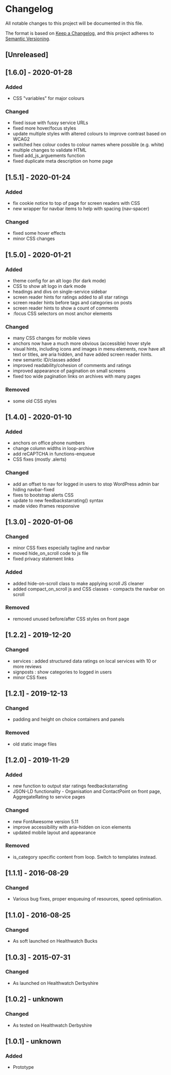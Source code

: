 # Changelog
All notable changes to this project will be documented in this file.

The format is based on [Keep a Changelog](https://keepachangelog.com/en/1.0.0/),
and this project adheres to [Semantic Versioning](https://semver.org/spec/v2.0.0.html).

## [Unreleased]

## [1.6.0] - 2020-01-28
### Added
- CSS "variables" for major colours

### Changed
- fixed issue with fussy service URLs
- fixed more hover/focus styles
- update multiple styles with altered colours to improve contrast based on WCAG2
- switched hex colour codes to colour names where possible (e.g. white)
- multiple changes to validate HTML
- fixed add_js_arguements function
- fixed duplicate meta description on home page

## [1.5.1] - 2020-01-24
### Added
- fix cookie notice to top of page for screen readers with CSS
- new wrapper for navbar items to help with spacing (nav-spacer)

### Changed
- fixed some hover effects
- minor CSS changes

## [1.5.0] - 2020-01-21
### Added
- theme config for an alt logo (for dark mode)
- CSS to show alt logo in dark mode
- headings and divs on single-service sidebar
- screen reader hints for ratings added to all star ratings
- screen reader hints before tags and categories on posts
- screen reader hints to show a count of comments
- :focus CSS selectors on most anchor elements

### Changed
- many CSS changes for mobile views
- anchors now have a much more obvious (accessible) hover style
- visual hints, including icons and images in menu elements, now have alt text or titles, are aria hidden, and have added screen reader hints.
- new semantic ID/classes added
- improved readability/cohesion of comments and ratings
- improved appearance of pagination on small screens
- fixed too wide pagination links on archives with many pages

### Removed
- some old CSS styles

## [1.4.0] - 2020-01-10
### Added
- anchors on office phone numbers
- change column widths in loop-archive
- add reCAPTCHA in functions-enqueue
- CSS fixes (mostly .alerts)

### Changed
- add an offset to nav for logged in users to stop WordPress admin bar hiding navbar-fixed
- fixes to bootstrap alerts CSS
- update to new feedbackstarrating() syntax
- made video iframes responsive

## [1.3.0] - 2020-01-06
### Changed
- minor CSS fixes especially tagline and navbar
- moved hide_on_scroll code to js file
- fixed privacy statement links

### Added
- added hide-on-scroll class to make applying scroll JS cleaner
- added compact_on_scroll js and CSS classes - compacts the navbar on scroll

### Removed
- removed unused before/after CSS styles on front page

## [1.2.2] - 2019-12-20
### Changed
- services : added structured data ratings on local services with 10 or more reviews
- signposts : show categories to logged in users
- minor CSS fixes

## [1.2.1] - 2019-12-13
### Changed
- padding and height on choice containers and panels

### Removed
- old static image files

## [1.2.0] - 2019-11-29
### Added
- new function to output star ratings feedbackstarrating
- JSON-LD functionality - Organisation and ContactPoint on front page, AggregateRating to service pages

### Changed
- new FontAwesome version 5.11
- improve accessibility with aria-hidden on icon elements
- updated mobile layout and appearance

### Removed
- is_category specific content from loop. Switch to templates instead.

## [1.1.1] - 2016-08-29
### Changed
- Various bug fixes, proper enqueuing of resources, speed optimisation.

## [1.1.0] - 2016-08-25
### Changed
- As soft launched on Healthwatch Bucks

## [1.0.3] - 2015-07-31
### Changed
- As launched on Healthwatch Derbyshire

## [1.0.2] - unknown
### Changed
- As tested on Healthwatch Derbyshire

## [1.0.1] - unknown
### Added
- Prototype
